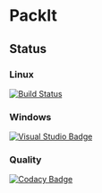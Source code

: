 # PackIt

## Status

### Linux
[![Build Status](https://travis-ci.org/SimplyCodeUK/packer-strategy.png)](https://travis-ci.org/SimplyCodeUK/packer-strategy)

### Windows
[![Visual Studio Badge](https://simplycodeuk.visualstudio.com/_apis/public/build/definitions/e0e00fa3-b395-4320-937a-56af7d655cc5/1/badge)](https://simplycodeuk.visualstudio.com/packer-strategy/_build/index?context=mine&path=%5C&definitionId=1&_a=completed)

### Quality
[![Codacy Badge](https://api.codacy.com/project/badge/Grade/d7a5a9f269a744d38dcda165f328517a)](https://www.codacy.com/app/SimplyCodeUK/packer-strategy?utm_source=github.com&amp;utm_medium=referral&amp;utm_content=SimplyCodeUK/packer-strategy&amp;utm_campaign=Badge_Grade)

